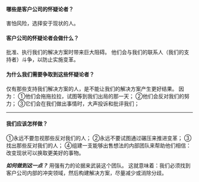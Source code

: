 #### 哪些是客户公司的怀疑论者？
害怕风险，选择安于现状的人。

#### 客户公司的怀疑论者会做什么？
批准、执行我们的解决方案时带来巨大阻碍。
他们会与我们的联系人（我们的支持者）斗争，以防止实施变革。

#### 为什么我们需要争取到这些怀疑论者？
仅有那些支持我们解决方案的人，是不能让我们的解决方案产生更好结果。
因为：
①他们会拖拖拉拉，试图等到我们出局的那一天；
②他们会反对我们的努力；
③它们会在我们做出事情时，大声投诉和批评我们；

***
#### 我们应该怎样做？
①永远不要忽视那些反对我们的人；
②永远不要试图通过碾压来推进变革；
③找出那些反对我们的人；
④组建一支能够出售想法的内部团队来帮助他们相信：改变现状可以换取更美好的事物。

***如何做到这一点？***
用强有力的论据来武装这个团队。
这就意味着：我们必须找到客户公司内部的冲突领域，然后构建解决方案，尽量减少或消除分歧。

